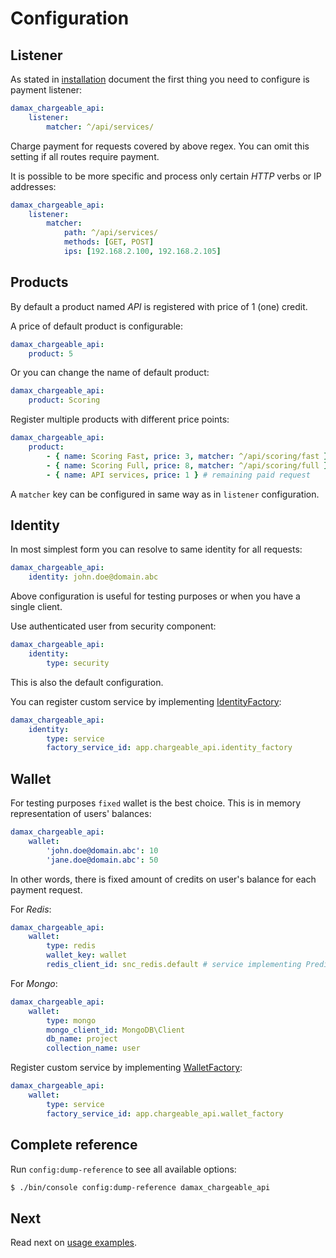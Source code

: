 # Configuration

## Listener

As stated in [installation](installation.md) document the first thing you need to configure is payment listener:

```yaml
damax_chargeable_api:
    listener:
        matcher: ^/api/services/
```

Charge payment for requests covered by above regex. You can omit this setting if all routes require payment.

It is possible to be more specific and process only certain _HTTP_ verbs or IP addresses:

```yaml
damax_chargeable_api:
    listener:
        matcher:
            path: ^/api/services/
            methods: [GET, POST]
            ips: [192.168.2.100, 192.168.2.105]
```

## Products

By default a product named _API_ is registered with price of 1 (one) credit.

A price of default product is configurable:

```yaml
damax_chargeable_api:
    product: 5
```

Or you can change the name of default product:

```yaml
damax_chargeable_api:
    product: Scoring
```

Register multiple products with different price points:

```yaml
damax_chargeable_api:
    product:
        - { name: Scoring Fast, price: 3, matcher: ^/api/scoring/fast }
        - { name: Scoring Full, price: 8, matcher: ^/api/scoring/full }
        - { name: API services, price: 1 } # remaining paid request
```

A `matcher` key can be configured in same way as in `listener` configuration.

## Identity

In most simplest form you can resolve to same identity for all requests:

```yaml
damax_chargeable_api:
    identity: john.doe@domain.abc
```

Above configuration is useful for testing purposes or when you have a single client.

Use authenticated user from security component:

```yaml
damax_chargeable_api:
    identity:
        type: security
```

This is also the default configuration.

You can register custom service by implementing [IdentityFactory](../src/Identity/IdentityFactory.php):

```yaml
damax_chargeable_api:
    identity:
        type: service
        factory_service_id: app.chargeable_api.identity_factory
```

## Wallet

For testing purposes `fixed` wallet is the best choice. This is in memory representation of users' balances:

```yaml
damax_chargeable_api:
    wallet:
        'john.doe@domain.abc': 10
        'jane.doe@domain.abc': 50
```

In other words, there is fixed amount of credits on user's balance for each payment request.

For _Redis_:

```yaml
damax_chargeable_api:
    wallet:
        type: redis
        wallet_key: wallet
        redis_client_id: snc_redis.default # service implementing Predis\ClientInterface
```

For _Mongo_:

```yaml
damax_chargeable_api:
    wallet:
        type: mongo
        mongo_client_id: MongoDB\Client
        db_name: project
        collection_name: user
```

Register custom service by implementing [WalletFactory](../src/Wallet/WalletFactory.php):

```yaml
damax_chargeable_api:
    wallet:
        type: service
        factory_service_id: app.chargeable_api.wallet_factory
```

## Complete reference

Run `config:dump-reference` to see all available options:

```bash
$ ./bin/console config:dump-reference damax_chargeable_api
```

## Next

Read next on [usage examples](usage.md).
